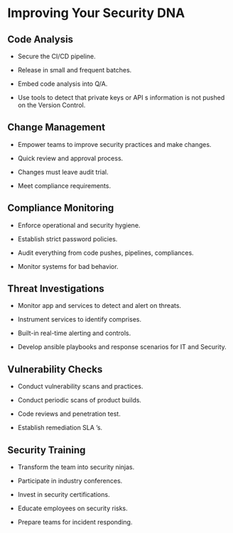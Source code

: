 ﻿---
sidebar_position: 06
---
# Improving Your Security DNA


## Code Analysis
- Secure the CI/CD pipeline.

- Release in small and frequent batches.

- Embed code analysis into Q/A.

- Use tools to detect that private keys or API s information is not pushed on the Version Control.

## Change Management

- Empower teams to improve security practices and make changes.

- Quick review and approval process.

- Changes must leave audit trial.

- Meet compliance requirements.

## Compliance Monitoring

- Enforce operational and security hygiene.

- Establish strict password policies.

- Audit everything from code pushes, pipelines, compliances.

- Monitor systems for bad behavior.

## Threat Investigations

- Monitor app and services to detect and alert on threats.

- Instrument services to identify comprises.

- Built-in real-time alerting and controls.

- Develop ansible playbooks and response scenarios for IT and Security.

## Vulnerability Checks

- Conduct vulnerability scans and practices.

- Conduct periodic scans of product builds.

- Code reviews and penetration test.

- Establish remediation SLA ’s.

## Security Training

- Transform the team into security ninjas.

- Participate in industry conferences.

- Invest in security certifications.

- Educate employees on security risks.

- Prepare teams for incident responding.
 